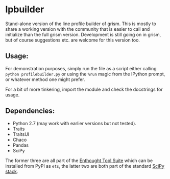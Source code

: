 lpbuilder
=========

Stand-alone version of the line profile builder of grism.
This is mostly to share a working version with the community that is easier to call and initialize than the full grism version. Development is still going on in grism, but of course suggestions etc. are welcome for this version too.

Usage:
------

For demonstration purposes, simply run the file as a script either calling `python profilebuilder.py` or using the `%run` magic from the IPython prompt, or whatever method one might prefer.

For a bit of more tinkering, import the module and check the docstrings for usage.

Dependencies:
-------------

* Python 2.7 (may work with earlier versions but not tested).
* Traits
* TraitsUI
* Chaco
* Pandas
* SciPy

The former three are all part of the [Enthought Tool Suite][2] which can be installed from PyPI as `ets`, the latter two are both part of the standard [SciPy stack][1].


[1]: http://scipy.org
[2]: http://code.enthought.com
